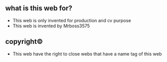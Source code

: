 ## what is this web for?
 - This web is only invented for production
   and cv purpose
 - This web is invented by Mrboss3575
## copyright©️
 - This web have the right to close webs that have
   a name tag of this web
